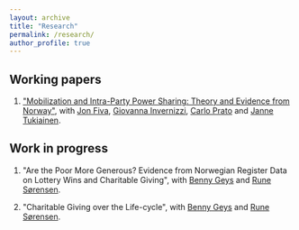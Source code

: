 ```yaml
---
layout: archive
title: "Research"
permalink: /research/
author_profile: true
---
```


## Working papers

1. ["Mobilization and Intra-Party Power Sharing: Theory and Evidence from Norway"](https://github.com/christinebangum/wp/blob/main/Powersharing_WP_280824.pdf), with [Jon Fiva](https://www.jon.fiva.no/), [Giovanna Invernizzi](https://giovannainvernizzi.com), [Carlo Prato](https://sites.google.com/site/carloprato1982/carlo-prato) and [Janne Tukiainen](https://www.utu.fi/en/people/janne-tukiainen).

## Work in progress

1. "Are the Poor More Generous? Evidence from Norwegian Register Data on Lottery Wins and Charitable Giving", with [Benny Geys](https://www.bi.edu/about-bi/employees/department-of-economics/benny-geys/) and [Rune Sørensen](https://www.runesorensen.org/).

2. "Charitable Giving over the Life-cycle", with [Benny Geys](https://www.bi.edu/about-bi/employees/department-of-economics/benny-geys/) and [Rune Sørensen](https://www.runesorensen.org/).

<!--- {% if author.googlescholar %}
  You can also find my articles on <u><a href="{{author.googlescholar}}">my Google Scholar profile</a>.</u>
{% endif %}

{% include base_path %}

{% for post in site.publications reversed %}
{% include archive-single.html %}
{% endfor %}--->
